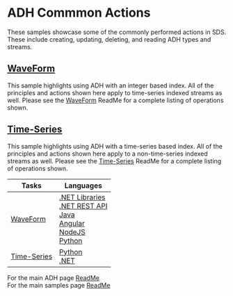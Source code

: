 # ADH Commmon Actions

These samples showcase some of the commonly performed actions in SDS. These include creating, updating, deleting, and reading ADH types and streams.

## [WaveForm](https://github.com/osisoft/OSI-Samples-OCS/blob/main/docs/SDS_WAVEFORM.md)

This sample highlights using ADH with an integer based index. All of the principles and actions shown here apply to time-series indexed streams as well. Please see the [WaveForm](https://github.com/osisoft/OSI-Samples-OCS/blob/main/docs/SDS_WAVEFORM.md) ReadMe for a complete listing of operations shown.

## [Time-Series](https://github.com/osisoft/OSI-Samples-OCS/blob/main/docs/SDS_TIME_SERIES.md)

This sample highlights using ADH with a time-series based index. All of the principles and actions shown here apply to a non-time-series indexed streams as well. Please see the [Time-Series](https://github.com/osisoft/OSI-Samples-OCS/blob/main/docs/SDS_TIME_SERIES.md) ReadMe for a complete listing of operations shown.

| Tasks  | Languages  | 
| --- | --- |
| [WaveForm](https://github.com/osisoft/OSI-Samples-OCS/blob/main/docs/SDS_WAVEFORM.md)       | [.NET Libraries](https://github.com/osisoft/sample-adh-waveform_libraries-dotnet) </br> [.NET REST API](https://github.com/osisoft/sample-adh-waveform_rest_api-dotnet) </br> [Java](https://github.com/osisoft/sample-adh-waveform-java) </br> [Angular](https://github.com/osisoft/sample-adh-waveform-angular) </br> [NodeJS](https://github.com/osisoft/sample-adh-waveform-nodejs) </br>[Python](https://github.com/osisoft/sample-adh-waveform-python) | 
| [Time-Series](https://github.com/osisoft/OSI-Samples-OCS/blob/main/docs/SDS_TIME_SERIES.md) | [Python](https://github.com/osisoft/sample-adh-time_series-python) </br> [.NET](https://github.com/osisoft/sample-adh-time_series-dotnet)  |

For the main ADH page [ReadMe](https://github.com/osisoft/OSI-Samples-OCS)  
For the main samples page [ReadMe](https://github.com/osisoft/OSI-Samples)
